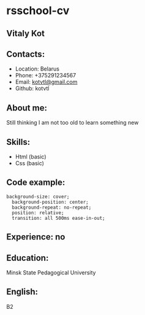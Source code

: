 # rsschool-cv
## Vitaly Kot
## Contacts: 
* Location: Belarus
* Phone: +375291234567
* Email: kotvtl@gmail.com
* Github: kotvtl
## About me:
Still thinking I am not too old to learn something new
## Skills:
* Html (basic)
* Css (basic)
## Code example:
```
background-size: cover;
  background-position: center;
  background-repeat: no-repeat;
  position: relative;
  transition: all 500ms ease-in-out;
```
## Experience: no
## Education:
Minsk State Pedagogical University
## English:
B2
